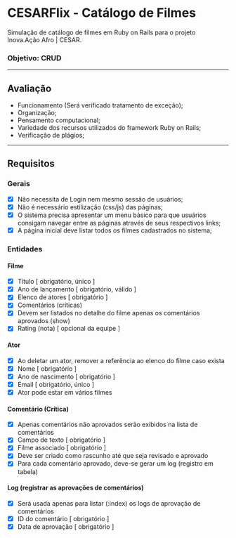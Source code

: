 # CESARFlix - Catálogo de Filmes
Simulação de catálogo de filmes em Ruby on Rails para o projeto Inova.Ação Afro | CESAR.
### Objetivo: CRUD
------
## Avaliação
- Funcionamento (Será verificado tratamento de exceção);
- Organização;
- Pensamento computacional;
- Variedade dos recursos utilizados do framework Ruby on Rails;
- Verificação de plágios;
---
## Requisitos
### Gerais
- [x] Não necessita de Login nem mesmo sessão de
usuários;
- [x] Não é necessário estilização (css/js) das páginas;
- [x] O sistema precisa apresentar um menu básico para que usuários consigam navegar entre as páginas através de seus respectivos links;
- [x] A página inicial deve listar todos os filmes cadastrados no sistema;
### Entidades
#### Filme
- [x] Título [ obrigatório, único ]
- [x] Ano de lançamento [ obrigatório, válido ]
- [x] Elenco de atores [ obrigatório ]
- [x] Comentários (críticas)
- [x] Devem ser listados no detalhe do filme apenas os comentários aprovados (show)
- [x] Rating (nota) [ opcional da equipe ]

#### Ator
- [x] Ao deletar um ator, remover a referência ao elenco do filme caso exista
- [x] Nome [ obrigatório ]
- [x] Ano de nascimento [ obrigatório ]
- [x] Email [ obrigatório, único ]
- [x] Ator pode estar em vários filmes

#### Comentário (Crítica)
- [x] Apenas comentários não aprovados serão exibidos na lista de comentários
- [x] Campo de texto [ obrigatório ]
- [x] Filme associado [ obrigatório ]
- [x] Deve ser criado como rascunho até que seja revisado e aprovado
- [x] Para cada comentário aprovado, deve-se gerar um log (registro em tabela)

#### Log (registrar as aprovações de comentários)
- [x] Será usada apenas para listar (:index) os logs de aprovação de comentários
- [x] ID do comentário [ obrigatório ]
- [x] Data de aprovação [ obrigatório ]